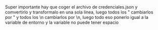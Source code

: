 Super importante
hay que coger el archivo de credenciales.json y comvertirlo y transformalo en una sola linea, luego todos los " cambiarlos por \"  y todos los \n cambiarlos por \\n, luego todo eso ponerlo igual a la variable de entorno y la variable no puede tener espacio